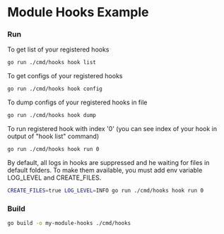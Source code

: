 # Module Hooks Example

### Run

To get list of your registered hooks
```bash
go run ./cmd/hooks hook list
```

To get configs of your registered hooks
```bash
go run ./cmd/hooks hook config
```

To dump configs of your registered hooks in file
```bash
go run ./cmd/hooks hook dump
```

To run registered hook with index '0' (you can see index of your hook in output of "hook list" command)
```bash
go run ./cmd/hooks hook run 0
```

By default, all logs in hooks are suppressed and he waiting for files in default folders. 
To make them available, you must add env variable LOG_LEVEL and CREATE_FILES.
```bash
CREATE_FILES=true LOG_LEVEL=INFO go run ./cmd/hooks hook run 0
```

### Build
```bash
go build -o my-module-hooks ./cmd/hooks 
```